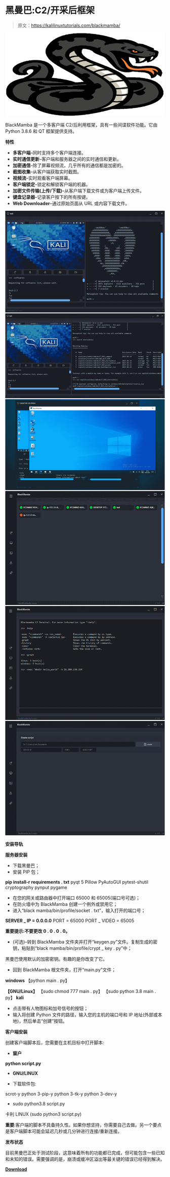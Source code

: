 # 黑曼巴:C2/开采后框架

> 原文：<https://kalilinuxtutorials.com/blackmamba/>

[![BlackMamba : C2/Post-Exploitation Framework](img//abb64a054ad14f1da17bcb8d0e94bf9f.png "BlackMamba : C2/Post-Exploitation Framework")](https://1.bp.blogspot.com/-8u_QC5_pKW8/YEYtGEGKPuI/AAAAAAAAIdw/nAQQqp8xJJ870-cwmTGhswOQakvnI5kfACLcBGAsYHQ/s728/BLACKMAMBA%25281%2529.png)

BlackMamba 是一个多客户端 C2/后利用框架，具有一些间谍软件功能。它由 Python 3.8.6 和 QT 框架提供支持。

**特性**

*   **多客户端**–同时支持多个客户端连接。
*   **实时通信更新**–客户端和服务器之间的实时通信和更新。
*   **加密通信**–除了屏幕视频流，几乎所有的通信都是加密的。
*   **截图收集**–从客户端获取实时截图。
*   **视频流**–实时观看客户端屏幕。
*   **客户端锁定**–锁定和解锁客户端的机器。
*   **加密文件传输(上传/下载)**–从客户端下载文件或为客户端上传文件。
*   **键盘记录器**–记录客户按下的所有按键。
*   **Web Downloader**–通过原始页面从 URL 或内容下载文件。

![](img//6a7f23e4e3fff4e688b2a8579124f830.png)![](img//7bc8b910500278ceccae070798cbc5ed.png)![](img//e54b83f7da752dbfd235fd7f2a2b506d.png)![](img//11d25746344b927e0376dca9c0ec84bd.png)![](img//cd07947d12495285fbcd4859d37c10fd.png)![](img//062e6c2dafc4e478f9ec82e01fcb8913.png)

**安装导轨**

**服务器安装**

*   下载黑曼巴；
*   安装 PIP 包；

**pip install-r requirements . txt**
pyqt 5
Pillow
PyAutoGUI
pytest-shutil
cryptography
pynput
pygame

*   在您的网关或路由器中打开端口 65000 和 65005(端口号可选)；
*   在防火墙中为 BlackMamba 创建一个例外或禁用它；
*   进入“black mamba/bin/profile/socket . txt”，输入打开的端口号；

**SERVER _ IP = 0.0.0.0**
PORT = 65000
PORT _ VIDEO = 65005

**重要提示:不要更改 0 . 0 . 0 . 0。**

*   (可选)–转到 BlackMamba 文件夹并打开“keygen.py”文件。复制生成的密钥，粘贴到“black mamba/bin/profile/crypt _ key . py”中；

黑曼巴使用默认的加密密钥。有趣的是你改变了它。

*   回到 BlackMamba 根文件夹，打开“main.py”文件；

**windows**
【python main . py】

**【GNU/Linux】**
【sudo chmod 777 main . py】
【sudo python 3.8 main . py】
**kali**

*   点击带有人物图标和加号信号的按钮；
*   输入将创建 Python 文件的路径，输入您的主机的端口号和 IP 地址(外部或本地)，然后单击“创建”按钮。

**客户端安装**

创建客户端脚本后，您需要在主机目标中打开脚本:

*   **窗户**

**python script.py**

*   **GNU/LINUX**

*   下载软件包:

scrot-y
python 3-pip-y
python 3-tk-y
python 3-dev-y

*   sudo python3.8 script.py

卡利 LINUX
(sudo python3 script.py)

**重要**:客户端的脚本不具备持久性。如果你想坚持，你需要自己去做。另一个要点是客户端脚本可能会延迟几秒或几分钟进行连接/重新连接。

**发布状态**

目前黑曼巴正处于测试阶段，这意味着所有的功能都已完成，但可能包含一些已知和未知的错误。需要强调的是，崩溃或缓冲区溢出等最关键的错误已经得到解决。

[**Download**](https://github.com/loseys/BlackMamba)